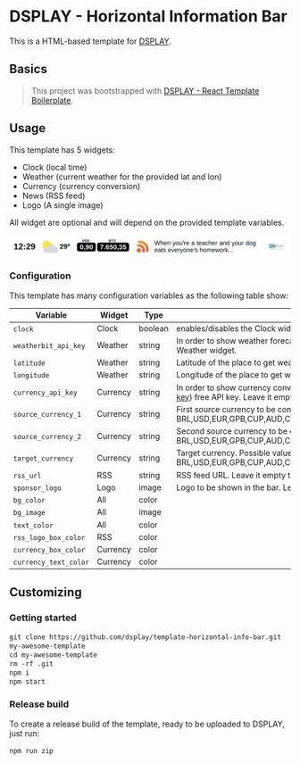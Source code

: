 # DSPLAY - Horizontal Information Bar

This is a HTML-based template for [DSPLAY](https://dsplay.tv).

## Basics

> This project was bootstrapped with [DSPLAY - React Template Boilerplate](https://github.com/dsplay/template-boilerplate-react).

## Usage

This template has 5 widgets:

- Clock (local time)
- Weather (current weather for the provided lat and lon)
- Currency (currency conversion)
- News (RSS feed)
- Logo (A single image)

All widget are optional and will depend on the provided template variables.

![Screenshot](assets/screenshot-01.png)

### Configuration

This template has many configuration variables as the following table show:

| Variable              | Widget   | Type    | Description                                                                                                                                                                       |
|-----------------------|----------|---------|-----------------------------------------------------------------------------------------------------------------------------------------------------------------------------------|
| `clock`               | Clock    | boolean | enables/disables the Clock widget                                                                                                                                                 |
| `weatherbit_api_key`  | Weather  | string  | In order to show weather forecast, you need a WeatherBit (https://www.weatherbit.io) API key. Leave it empty to hide the Weather widget.                                          |
| `latitude`            | Weather  | string  | Latitude of the place to get weather (ex: 41.1621376)                                                                                                                             |
| `longitude`           | Weather  | string  | Longitude of the place to get weather (ex: -8.656973)                                                                                                                             |
| `currency_api_key`    | Currency | string  | In order to show currency conversion, you need a CurrencyConverter (https://free.currencyconverterapi.com/free-api-key) free API key. Leave it empty to hide the Currency widget. |
| `source_currency_1`   | Currency | string  | First source currency to be converted. Possible values are: BRL,USD,EUR,GPB,CUP,AUD,CVE,CNY,INR,KRW,COP,IDR,NGN,RON,ZAR,VEF,CAD,CLP,JPY,CHF,AFN,EGP,RUB,UYU,BTC                   |
| `source_currency_2`   | Currency | string  | Second source currency to be converted. Possible values are: BRL,USD,EUR,GPB,CUP,AUD,CVE,CNY,INR,KRW,COP,IDR,NGN,RON,ZAR,VEF,CAD,CLP,JPY,CHF,AFN,EGP,RUB,UYU,BTC                  |
| `target_currency`     | Currency | string  | Target currency. Possible values are: BRL,USD,EUR,GPB,CUP,AUD,CVE,CNY,INR,KRW,COP,IDR,NGN,RON,ZAR,VEF,CAD,CLP,JPY,CHF,AFN,EGP,RUB,UYU,BTC                                         |
| `rss_url`             | RSS      | string  | RSS feed URL. Leave it empty to hide the News widget                                                                                                                              |
| `sponsor_logo`        | Logo     | image   | Logo to be shown in the bar. Leave it empty to hide the Logo widget.                                                                                                              |
| `bg_color`            | All      | color   |                                                                                                                                                                                   |
| `bg_image`            | All      | image   |                                                                                                                                                                                   |
| `text_color`          | All      | color   |                                                                                                                                                                                   |
| `rss_logo_box_color`  | RSS      | color   |                                                                                                                                                                                   |
| `currency_box_color`  | Currency | color   |                                                                                                                                                                                   |
| `currency_text_color` | Currency | color   |                                                                                                                                                                                   |


## Customizing

### Getting started

```
git clone https://github.com/dsplay/template-horizontal-info-bar.git my-awesome-template
cd my-awesome-template
rm -rf .git
npm i
npm start
```


### Release build

To create a release build of the template, ready to be uploaded to DSPLAY, just run:

```
npm run zip
```
